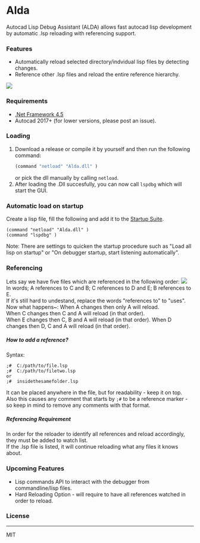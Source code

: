 # Alda
Autocad Lisp Debug Assistant (ALDA) allows fast autocad lisp development by automatic .lsp reloading with referencing support.

### Features
  - Automatically reload selected directory/indvidual lisp files by detecting changes.
  - Reference other .lsp files and reload the entire reference hierarchy.

![](http://i.imgur.com/fYmZ3Fg.png) 
### Requirements
* [.Net Framework 4.5](https://www.microsoft.com/en-us/download/details.aspx?id=30653)
* Autocad 2017+ (for lower versions, please post an issue).

### Loading
1. Download a release or compile it by yourself and then run the following command:
    ```lsp
    (command "netload" "Alda.dll" )
    ```
    or pick the dll manually by calling `netload`.
2. After loading the .Dll succesfully, you can now call `lspdbg` which will start the GUI.

### Automatic load on startup
Create a lisp file, fill the following and add it to the [Startup Suite](https://knowledge.autodesk.com/support/autocad/learn-explore/caas/CloudHelp/cloudhelp/2016/ENU/AutoCAD-Core/files/GUID-B38F610B-51FB-4938-BDEC-A0A737F5DB6C-htm.html).
```
(command "netload" "Alda.dll" )
(command "lspdbg" )
```
Note: There are settings to quicken the startup procedure such as "Load all lisp on startup" or "On debugger startup, start listening automatically".

### Referencing
Lets say we have five files which are referenced in the following order:
![](http://i.imgur.com/vBnWPms.png)<br>
In words; A references to C and B; C references to D and E; B references to E.<br>
If it's still hard to undestand, replace the words "references to" to "uses".<br>
Now what happens~:
When A changes then only A will reload.<br>
When C changes then C and A will reload (in that order).<br>
When E changes then C, B and A will reload (in that order).
When D changes then D, C and A will reload (in that order).

##### How to add a reference?
Syntax:
```
;#	C:/path/to/file.lsp
;#	C:/path/to/filetwo.lsp
or
;#	insidethesamefolder.lsp
```
It can be placed anywhere in the file, but for readability - keep it on top.<br>
Also this causes any comment that starts by `;#` to be a reference marker - so keep in mind to remove any comments with that format.
##### Referencing Requirement
In order for the reloader to identify all references and reload accordingly, they must be added to watch list.<br>
If the .lsp file is listed, it will continue reloading what any files it knows about.
### Upcoming Features
* Lisp commands API to interact with the debugger from commandline/lisp files.
* Hard Reloading Option - will require to have all references watched in order to reload.

### License
----

MIT

